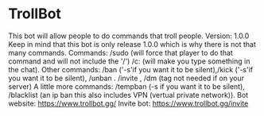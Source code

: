 # TrollBot
This bot will allow people to do commands that troll people.
Version: 1.0.0
Keep in mind that this bot is only release 1.0.0 which is why there is not that many commands.
Commands: /sudo <user> <command>(will force that player to do that command and will not include the '/')  /c:<message> (will make you type something in the chat). Other commands: /ban <user> <reason> ('-s'if you want it to be silent),/kick <user> <reason> ('-s'if you want it to be silent), /unban <userandtag> <reason>. /invite <userandtag> <reason>, /dm <user> (tag not needed if on your server)
A little more commands: /tempban <user> <duration> (-s if you want it to be silent), /blacklist <user> <reason> <durationifnotpermanate> (an ip ban this also includes VPN (vertual private network)).
Bot website: https://www.trollbot.gg/
Invite bot: https://www.trollbot.gg/invite
